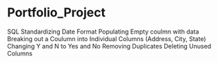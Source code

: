 # Portfolio_Project
SQL
Standardizing Date Format
Populating Empty coulmn with data
Breaking out a Coulumn into Individual Columns (Address, City, State)
Changing Y and N to Yes and No
Removing Duplicates
Deleting Unused Columns
